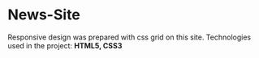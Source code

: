# News-Site
Responsive design was prepared with css grid on this site. Technologies used in the project: **HTML5, CSS3**

